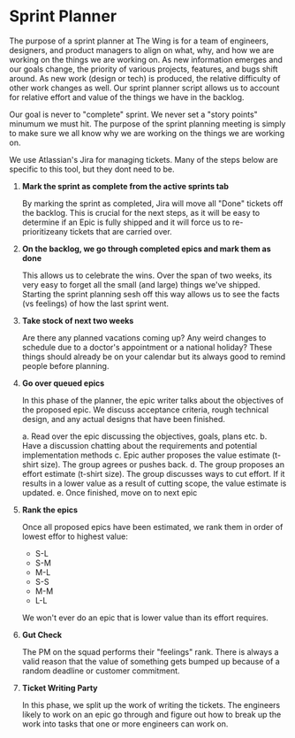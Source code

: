 # Sprint Planner

The purpose of a sprint planner at The Wing is for a team of engineers, designers, and product managers to align on what, why, and how we are working on the things we are working on. As new information emerges and our goals change, the priority of various projects, features, and bugs shift around. As new work (design or tech) is produced, the relative difficulty of other work changes as well. Our sprint planner script allows us to account for relative effort and value of the things we have in the backlog. 

Our goal is never to "complete" sprint. We never set a "story points" minumum we must hit. The purpose of the sprint planning meeting is simply to make sure we all know why we are working on the things we are working on. 

We use Atlassian's Jira for managing tickets. Many of the steps below are specific to this tool, but they dont need to be.

1. **Mark the sprint as complete from the active sprints tab**

   By marking the sprint as completed, Jira will move all "Done" tickets off the backlog. This is crucial for the next steps, as it will be easy to determine if an Epic is fully shipped and it will force us to re-prioritizeany tickets that are carried over.

2. **On the backlog, we go through completed epics and mark them as done**
   
   This allows us to celebrate the wins. Over the span of two weeks, its very easy to forget all the small (and large) things we've shipped. Starting the sprint planning sesh off this way allows us to see the facts (vs feelings) of how the last sprint went. 

3. **Take stock of next two weeks**
   
   Are there any planned vacations coming up? Any weird changes to schedule due to a doctor's appointment or a national holiday? These things should already be on your calendar but its always good to remind people before planning.

4. **Go over queued epics**
   
   In this phase of the planner, the epic writer talks about the objectives of the proposed epic. We discuss acceptance criteria, rough technical design, and any actual designs that have been finished. 

   a. Read over the epic discussing the objectives, goals, plans etc. 
   b. Have a discussion chatting about the requirements and potential implementation methods
   c. Epic auther proposes the value estimate (t-shirt size). The group agrees or pushes back.
   d. The group proposes an effort estimate (t-shirt size). The group discusses ways to cut effort. If it results in a lower value as a result of cutting scope, the value estimate is updated.
   e. Once finished, move on to next epic
   
5. **Rank the epics**

   Once all proposed epics have been estimated, we rank them in order of lowest effor to highest value:
   - S-L
   - S-M
   - M-L
   - S-S
   - M-M
   - L-L
   
   We won't ever do an epic that is lower value than its effort requires. 
   
6. **Gut Check**
   
   The PM on the squad performs their "feelings" rank. There is always a valid reason that the value of something gets bumped up because of a random deadline or customer commitment.

7. **Ticket Writing Party**

   In this phase, we split up the work of writing the tickets. The engineers likely to work on an epic go through and figure out how to break up the work into tasks that one or more engineers can work on.


